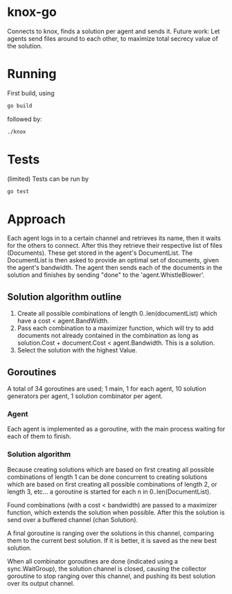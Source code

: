 # knox-go

Connects to knox, finds a solution per agent and sends it.
Future work: Let agents send files around to each other, to maximize
total secrecy value of the solution.

# Running

First build, using

```bash
go build
```
followed by:

```bash
./knox
```

# Tests

(limited) Tests can be run by

```bash
go test
```

# Approach
Each agent logs in to a certain channel and retrieves its name, then it waits for the others to connect.
After this they retrieve their respective list of files (Documents). These get stored in the agent's DocumentList.
The DocumentList is then asked to provide an optimal set of documents, given the agent's bandwidth.
The agent then sends each of the documents in the solution and finishes by sending "done" to the 'agent.WhistleBlower'.

## Solution algorithm outline
1. Create all possible combinations of length 0..len(documentList) which have a cost < agent.BandWidth.
2. Pass each combination to a maximizer function, which will try to add documents not already contained in
   the combination as long as solution.Cost + document.Cost < agent.Bandwidth. This is a solution.
3. Select the solution with the highest Value.

## Goroutines
A total of 34 goroutines are used; 1 main, 1 for each agent, 10 solution generators per agent, 1 solution combinator per agent.

### Agent
Each agent is implemented as a goroutine, with the main process waiting for each of them to finish.

### Solution algorithm
Because creating solutions which are based on first creating all possible combinations of length 1 can be
done concurrent to creating solutions which are based on first creating all possible combinations of length 2,
or length 3, etc... a goroutine is started for each n in 0..len(DocumentList).

Found combinations (with a cost < bandwidth)
are passed to a maximizer function, which extends the solution when possible. After this the solution is send
over a buffered channel (chan Solution).

A final goroutine is ranging over the solutions in this channel, comparing them to the current best solution. If it is
better, it is saved as the new best solution.

When all combinator goroutines are done (indicated using a sync.WaitGroup), the solution channel is closed, causing the
collector goroutine to stop ranging over this channel, and pushing its best solution over its output channel.
